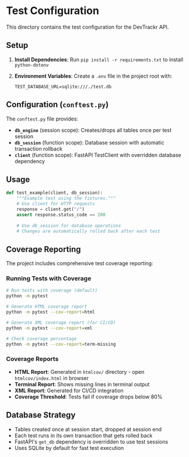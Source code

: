 # Test Configuration

This directory contains the test configuration for the DevTrackr API.

## Setup

1. **Install Dependencies**: Run `pip install -r requirements.txt` to install `python-dotenv`

2. **Environment Variables**: Create a `.env` file in the project root with:
   ```
   TEST_DATABASE_URL=sqlite:///./test.db
   ```

## Configuration (`conftest.py`)

The `conftest.py` file provides:

- **`db_engine`** (session scope): Creates/drops all tables once per test session
- **`db_session`** (function scope): Database session with automatic transaction rollback
- **`client`** (function scope): FastAPI TestClient with overridden database dependency

## Usage

```python
def test_example(client, db_session):
    """Example test using the fixtures."""
    # Use client for HTTP requests
    response = client.get("/")
    assert response.status_code == 200
    
    # Use db_session for database operations
    # Changes are automatically rolled back after each test
```

## Coverage Reporting

The project includes comprehensive test coverage reporting:

### Running Tests with Coverage
```bash
# Run tests with coverage (default)
python -m pytest

# Generate HTML coverage report
python -m pytest --cov-report=html

# Generate XML coverage report (for CI/CD)
python -m pytest --cov-report=xml

# Check coverage percentage
python -m pytest --cov-report=term-missing
```

### Coverage Reports
- **HTML Report**: Generated in `htmlcov/` directory - open `htmlcov/index.html` in browser
- **Terminal Report**: Shows missing lines in terminal output
- **XML Report**: Generated for CI/CD integration
- **Coverage Threshold**: Tests fail if coverage drops below 80%

## Database Strategy

- Tables created once at session start, dropped at session end
- Each test runs in its own transaction that gets rolled back
- FastAPI's `get_db` dependency is overridden to use test sessions
- Uses SQLite by default for fast test execution

